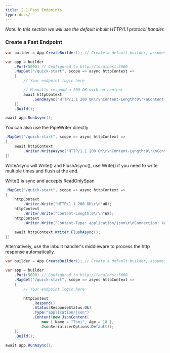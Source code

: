 ```yaml
---
title: 2.1 Fast Endpoints
type: docs/
---
```


*Note: In this section we will use the default inbuilt HTTP/1.1 protocol handler.*

### Create a Fast Endpoint


```csharp
var builder = App.CreateBuilder(); // Create a default builder, assumes HTTP/1.1

var app = builder
    .Port(5000) // Configured to http://localhost:5000
    .MapGet("/quick-start", scope => async httpContext =>
    {
        // Your endpoint logic here

        // Manually respond a 200 OK with no content
        await httpContext
            .SendAsync("HTTP/1.1 200 OK\r\nContent-Length:0\r\nContent-Type: application/json\r\nConnection: keep-alive\r\n\r\n"u8.ToArray());
    })
    .Build();

await app.RunAsync();
```

You can also use the PipeWriter directly

```csharp
.MapGet("/quick-start", scope => async httpContext =>
{
    await httpContext
        .Writer.WriteAsync("HTTP/1.1 200 OK\r\nContent-Length:0\r\nContent-Type: application/json\r\nConnection: keep-alive\r\n\r\n"u8.ToArray());
})
```

WriteAsync will Write() and FlushAsync(), use Write() if you need to write multiple times and flush at the end.

Write() is sync and accepts ReadOnlySpan<T>

```csharp
.MapGet("/quick-start", scope => async httpContext =>
{
    httpContext
        .Writer.Write("HTTP/1.1 200 OK\r\n"u8);
    httpContext
        .Writer.Write("Content-Length:0\r\n"u8);
    httpContext
        .Writer.Write("Content-Type: application/json\r\nConnection: keep-alive\r\n\r\n"u8);

    await httpContext.Writer.FlushAsync();
})
```

Alternatively, use the inbuilt handler's middleware to process the http response automatically.

```csharp
var builder = App.CreateBuilder(); // Create a default builder, assumes HTTP/1.1

var app = builder
    .Port(5000) // Configured to http://localhost:5000
    .MapGet("/quick-start", scope => async httpContext =>
    {
        // Your endpoint logic here

        httpContext
            .Respond()
            .Status(ResponseStatus.Ok)
            .Type("application/json")
            .Content(new JsonContent(
                new { Name = "Toni", Age = 18 }, 
                JsonSerializerOptions.Default));
    })
    .Build();

await app.RunAsync();
```